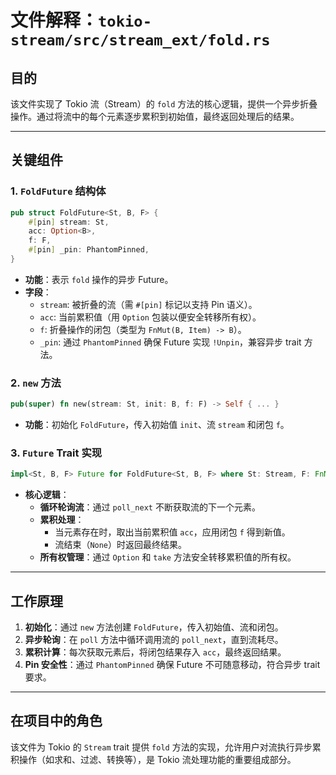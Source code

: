 # 文件解释：`tokio-stream/src/stream_ext/fold.rs`

## 目的
该文件实现了 Tokio 流（Stream）的 `fold` 方法的核心逻辑，提供一个异步折叠操作。通过将流中的每个元素逐步累积到初始值，最终返回处理后的结果。

---

## 关键组件

### 1. `FoldFuture` 结构体
```rust
pub struct FoldFuture<St, B, F> {
    #[pin] stream: St,
    acc: Option<B>,
    f: F,
    #[pin] _pin: PhantomPinned,
}
```
- **功能**：表示 `fold` 操作的异步 Future。
- **字段**：
  - `stream`: 被折叠的流（需 `#[pin]` 标记以支持 Pin 语义）。
  - `acc`: 当前累积值（用 `Option` 包装以便安全转移所有权）。
  - `f`: 折叠操作的闭包（类型为 `FnMut(B, Item) -> B`）。
  - `_pin`: 通过 `PhantomPinned` 确保 Future 实现 `!Unpin`，兼容异步 trait 方法。

### 2. `new` 方法
```rust
pub(super) fn new(stream: St, init: B, f: F) -> Self { ... }
```
- **功能**：初始化 `FoldFuture`，传入初始值 `init`、流 `stream` 和闭包 `f`。

### 3. `Future` Trait 实现
```rust
impl<St, B, F> Future for FoldFuture<St, B, F> where St: Stream, F: FnMut(B, St::Item) -> B { ... }
```
- **核心逻辑**：
  - **循环轮询流**：通过 `poll_next` 不断获取流的下一个元素。
  - **累积处理**：
    - 当元素存在时，取出当前累积值 `acc`，应用闭包 `f` 得到新值。
    - 流结束（`None`）时返回最终结果。
  - **所有权管理**：通过 `Option` 和 `take` 方法安全转移累积值的所有权。

---

## 工作原理
1. **初始化**：通过 `new` 方法创建 `FoldFuture`，传入初始值、流和闭包。
2. **异步轮询**：在 `poll` 方法中循环调用流的 `poll_next`，直到流耗尽。
3. **累积计算**：每次获取元素后，将闭包结果存入 `acc`，最终返回结果。
4. **Pin 安全性**：通过 `PhantomPinned` 确保 Future 不可随意移动，符合异步 trait 要求。

---

## 在项目中的角色
该文件为 Tokio 的 `Stream` trait 提供 `fold` 方法的实现，允许用户对流执行异步累积操作（如求和、过滤、转换等），是 Tokio 流处理功能的重要组成部分。
